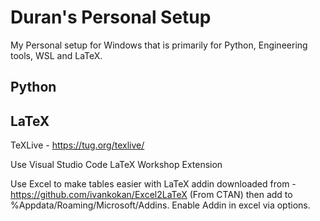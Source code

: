 # Duran's Personal Setup
My Personal setup for Windows that is primarily for Python, Engineering tools, WSL and LaTeX. 

## Python



## LaTeX
TeXLive - https://tug.org/texlive/

Use Visual Studio Code LaTeX Workshop Extension

Use Excel to make tables easier with LaTeX addin downloaded from - https://github.com/ivankokan/Excel2LaTeX (From CTAN) then add to %Appdata/Roaming/Microsoft/Addins. Enable Addin in excel via options.
